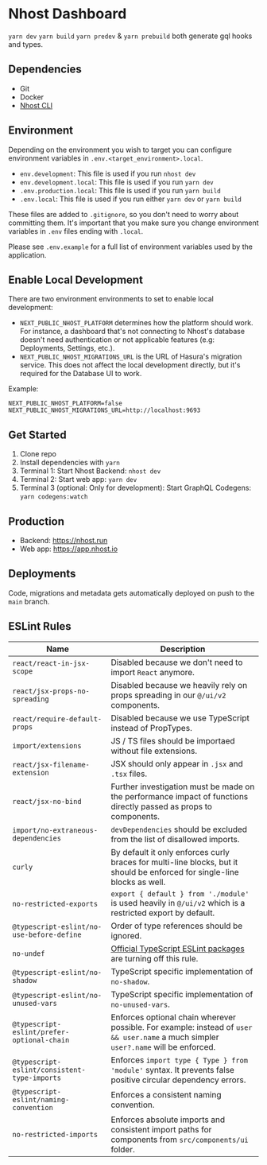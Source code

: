 # Nhost Dashboard

`yarn dev`
`yarn build`
`yarn predev` & `yarn prebuild` both generate gql hooks and types.

## Dependencies

- Git
- Docker
- [Nhost CLI](https://github.com/nhost/cli)

## Environment

Depending on the environment you wish to target you can configure environment variables in `.env.<target_environment>.local`.

- `env.development`: This file is used if you run `nhost dev`
- `env.development.local`: This file is used if you run `yarn dev`
- `.env.production.local`: This file is used if you run `yarn build`
- `.env.local`: This file is used if you run either `yarn dev` or `yarn build`

These files are added to `.gitignore`, so you don't need to worry about committing them. It's important that you make sure you change environment variables in `.env` files ending with `.local`.

Please see `.env.example` for a full list of environment variables used by the application.

## Enable Local Development

There are two environment environments to set to enable local development:

- `NEXT_PUBLIC_NHOST_PLATFORM` determines how the platform should work. For instance, a dashboard that's not connecting to Nhost's database doesn't need authentication or not applicable features (e.g: Deployments, Settings, etc.).
- `NEXT_PUBLIC_NHOST_MIGRATIONS_URL` is the URL of Hasura's migration service. This does not affect the local development directly, but it's required for the Database UI to work.

Example:

```
NEXT_PUBLIC_NHOST_PLATFORM=false
NEXT_PUBLIC_NHOST_MIGRATIONS_URL=http://localhost:9693
```

## Get Started

1. Clone repo
2. Install dependencies with `yarn`
3. Terminal 1: Start Nhost Backend: `nhost dev`
4. Terminal 2: Start web app: `yarn dev`
5. Terminal 3 (optional: Only for development): Start GraphQL Codegens: `yarn codegens:watch`

## Production

- Backend: https://nhost.run
- Web app: https://app.nhost.io

## Deployments

Code, migrations and metadata gets automatically deployed on push to the `main` branch.

## ESLint Rules

| Name                                         | Description                                                                                                                                                  |
| -------------------------------------------- | ------------------------------------------------------------------------------------------------------------------------------------------------------------ |
| `react/react-in-jsx-scope`                   | Disabled because we don't need to import `React` anymore.                                                                                                    |
| `react/jsx-props-no-spreading`               | Disabled because we heavily rely on props spreading in our `@/ui/v2` components.                                                                             |
| `react/require-default-props`                | Disabled because we use TypeScript instead of PropTypes.                                                                                                     |
| `import/extensions`                          | JS / TS files should be importaed without file extensions.                                                                                                   |
| `react/jsx-filename-extension`               | JSX should only appear in `.jsx` and `.tsx` files.                                                                                                           |
| `react/jsx-no-bind`                          | Further investigation must be made on the performance impact of functions directly passed as props to components.                                            |
| `import/no-extraneous-dependencies`          | `devDependencies` should be excluded from the list of disallowed imports.                                                                                    |
| `curly`                                      | By default it only enforces curly braces for multi-line blocks, but it should be enforced for single-line blocks as well.                                    |
| `no-restricted-exports`                      | `export { default } from './module'` is used heavily in `@/ui/v2` which is a restricted export by default.                                                   |
| `@typescript-eslint/no-use-before-define`    | Order of type references should be ignored.                                                                                                                  |
| `no-undef`                                   | [Official TypeScript ESLint packages](https://github.com/typescript-eslint/typescript-eslint/issues/4671#issuecomment-1065948494) are turning off this rule. |
| `@typescript-eslint/no-shadow`               | TypeScript specific implementation of `no-shadow`.                                                                                                           |
| `@typescript-eslint/no-unused-vars`          | TypeScript specific implementation of `no-unused-vars`.                                                                                                      |
| `@typescript-eslint/prefer-optional-chain`   | Enforces optional chain wherever possible. For example: instead of `user && user.name` a much simpler `user?.name` will be enforced.                         |
| `@typescript-eslint/consistent-type-imports` | Enforces `import type { Type } from 'module'` syntax. It prevents false positive circular dependency errors.                                                 |
| `@typescript-eslint/naming-convention`       | Enforces a consistent naming convention.                                                                                                                     |
| `no-restricted-imports`                      | Enforces absolute imports and consistent import paths for components from `src/components/ui` folder.                                                        |

